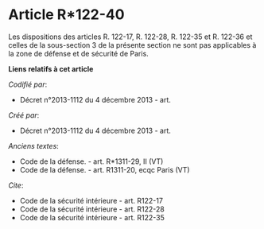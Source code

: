 # Article R*122-40

Les dispositions des articles R. 122-17, R. 122-28, R. 122-35 et R. 122-36 et celles de la sous-section 3 de la présente
section ne sont pas applicables à la zone de défense et de sécurité de Paris.

**Liens relatifs à cet article**

_Codifié par_:

  - Décret n°2013-1112 du 4 décembre 2013 - art.

_Créé par_:

  - Décret n°2013-1112 du 4 décembre 2013 - art.

_Anciens textes_:

  - Code de la défense. - art. R*1311-29, II (VT)
  - Code de la défense. - art. R1311-20, ecqc Paris (VT)

_Cite_:

  - Code de la sécurité intérieure - art. R122-17
  - Code de la sécurité intérieure - art. R122-28
  - Code de la sécurité intérieure - art. R122-35
